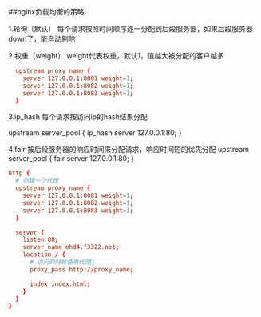 ##nginx负载均衡的策略

1.轮询（默认）
每个请求按照时间顺序逐一分配到后段服务器，如果后段服务器down了，能自动剔除

2.权重（weight）
weight代表权重，默认1，值越大被分配的客户越多

```conf
  upstream proxy_name {
    server 127.0.0.1:8081 weight=1;
    server 127.0.0.1:8082 weight=1;
    server 127.0.0.1:8083 weight=1;
  }
```

3.ip_hash
每个请求按访问ip的hash结果分配

upstream server_pool {
  ip_hash
  server 127.0.0.1:80;
}

4.fair
按后段服务器的响应时间来分配请求，响应时间短的优先分配
upstream server_pool {
  fair
  server 127.0.0.1:80;
}


```conf
http {
  # 创建一个代理
  upstream proxy_name {
    server 127.0.0.1:8081 weight=1;
    server 127.0.0.1:8082 weight=1;
    server 127.0.0.1:8083 weight=1;
  }

  server {
    listen 80;
    server_name ehd4.f3322.net;
    location / {
      # 访问的时候使用代理
      proxy_pass http://proxy_name;

      index index.html;
    }
  }
}


```